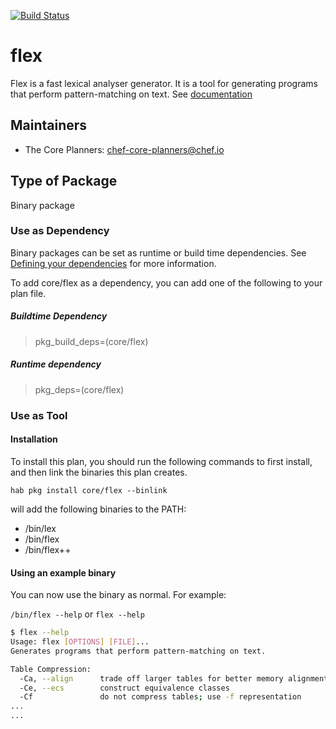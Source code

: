 [![Build Status](https://dev.azure.com/chefcorp-partnerengineering/Chef%20Base%20Plans/_apis/build/status/chef-base-plans.flex?branchName=master)](https://dev.azure.com/chefcorp-partnerengineering/Chef%20Base%20Plans/_build/latest?definitionId=69&branchName=master)

# flex

Flex is a fast lexical analyser generator. It is a tool for generating programs that perform pattern-matching on text.  See [documentation](https://github.com/westes/flex)

## Maintainers

* The Core Planners: <chef-core-planners@chef.io>

## Type of Package

Binary package

### Use as Dependency

Binary packages can be set as runtime or build time dependencies. See [Defining your dependencies](https://www.habitat.sh/docs/developing-packages/developing-packages/#sts=Define%20Your%20Dependencies) for more information.

To add core/flex as a dependency, you can add one of the following to your plan file.

##### Buildtime Dependency

> pkg_build_deps=(core/flex)

##### Runtime dependency

> pkg_deps=(core/flex)

### Use as Tool

#### Installation

To install this plan, you should run the following commands to first install, and then link the binaries this plan creates.

``hab pkg install core/flex --binlink``

will add the following binaries to the PATH:

* /bin/lex
* /bin/flex
* /bin/flex++

#### Using an example binary

You can now use the binary as normal.  For example:

``/bin/flex --help`` or ``flex --help``

```bash
$ flex --help
Usage: flex [OPTIONS] [FILE]...
Generates programs that perform pattern-matching on text.

Table Compression:
  -Ca, --align      trade off larger tables for better memory alignment
  -Ce, --ecs        construct equivalence classes
  -Cf               do not compress tables; use -f representation
...
...
```
